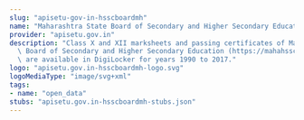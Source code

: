```yaml
---
slug: "apisetu-gov-in-hsscboardmh"
name: "Maharashtra State Board of Secondary and Higher Secondary Education, Maharashtra"
provider: "apisetu.gov.in"
description: "Class X and XII marksheets and passing certificates of Maharashtra State\
  \ Board of Secondary and Higher Secondary Education (https://mahahsscboard.maharashtra.gov.in/)\
  \ are available in DigiLocker for years 1990 to 2017."
logo: "apisetu.gov.in-hsscboardmh-logo.svg"
logoMediaType: "image/svg+xml"
tags:
- name: "open_data"
stubs: "apisetu.gov.in-hsscboardmh-stubs.json"
---
```

